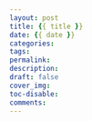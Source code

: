 ```yaml
---
layout: post
title: {{ title }}
date: {{ date }}
categories:
tags:
permalink: 
description: 
draft: false
cover_img: 
toc-disable:
comments:
---
```



